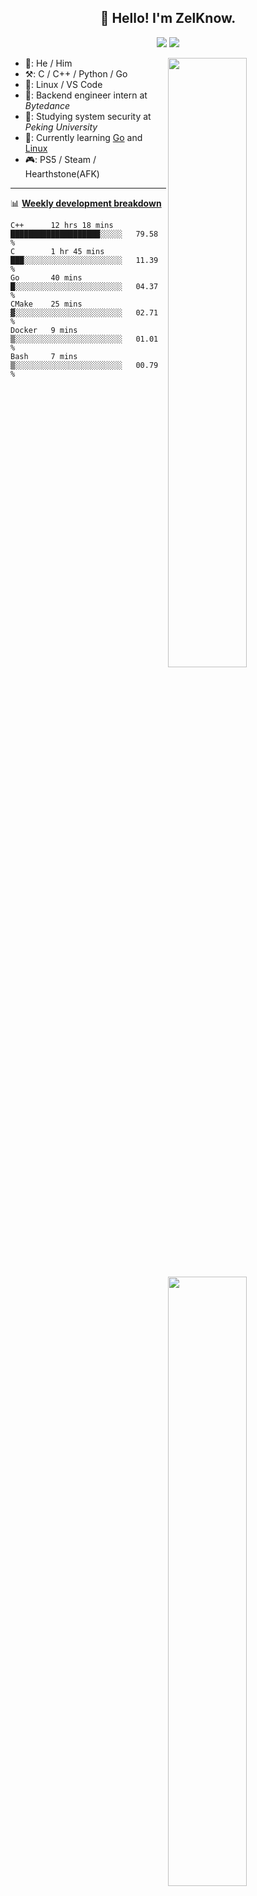 <!--
**ZelKnow/ZelKnow** is a ✨ _special_ ✨ repository because its `README.md` (this file) appears on your GitHub profile.

Here are some ideas to get you started:

- 🔭 I’m currently working on ...
- 🌱 I’m currently learning ...
- 👯 I’m looking to collaborate on ...
- 🤔 I’m looking for help with ...
- 💬 Ask me about ...
- 📫 How to reach me: ...
- 😄 Pronouns: ...
- ⚡ Fun fact: ...
-->

<h2 align="center">👋 Hello! I'm ZelKnow.</h2>
<p align="center">
  <a href="mailto:zelknow@163.com"><img border="0" src="https://shields.io/badge/email-orange?style=for-the-badge&logo=microsoftoutlook" /></a>
  <a href="https://twitter.com/zelknow"><img border="0" src="https://shields.io/twitter/follow/zelknow?label=Follow&style=for-the-badge&logo=twitter&color=blue" /></a>
</p>

[<img align="right" width="50%" src="https://github-readme-stats.vercel.app/api?username=ZelKnow&theme=dark&show_icons=true">](https://metrics.lecoq.io/zelknow#gh-dark-mode-only)
[<img align="right" width="50%" src="https://github-readme-stats.vercel.app/api?username=ZelKnow&show_icons=true">](https://metrics.lecoq.io/zelknow#gh-light-mode-only)

-   👨: He / Him
-   ⚒️: C / C++ / Python / Go
-   🧰: Linux / VS Code
-   🤝: Backend engineer intern at *Bytedance*
-   🏫: Studying system security at *Peking University*
-   📖: Currently learning [Go](https://go.dev/) and [Linux](https://www.kernel.org/)
-   🎮: PS5 / Steam / Hearthstone(AFK)
---

📊 [**Weekly development breakdown**](https://github.com/athul/waka-readme)

<!--START_SECTION:waka-->

```text
C++      12 hrs 18 mins  ████████████████████░░░░░   79.58 %
C        1 hr 45 mins    ███░░░░░░░░░░░░░░░░░░░░░░   11.39 %
Go       40 mins         █░░░░░░░░░░░░░░░░░░░░░░░░   04.37 %
CMake    25 mins         ▓░░░░░░░░░░░░░░░░░░░░░░░░   02.71 %
Docker   9 mins          ▒░░░░░░░░░░░░░░░░░░░░░░░░   01.01 %
Bash     7 mins          ▒░░░░░░░░░░░░░░░░░░░░░░░░   00.79 %
```

<!--END_SECTION:waka-->
